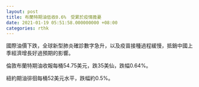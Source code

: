 ```yaml
---
layout: post
title: 布蘭特期油低收0.6%　受累於疫情擔憂
date: 2021-01-19 05:51:58.000000000 +08:00
categories: rthk
---
```


國際油價下跌，全球新型肺炎確診數字急升，以及疫苗接種過程緩慢，抵銷中國上季經濟增長好過預期的影響。

倫敦布蘭特期油收報每桶54.75美元，跌35美仙，跌幅0.64%。

紐約期油徘徊每桶52美元水平，跌幅約0.5%。
